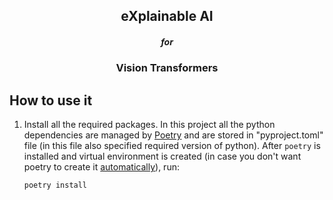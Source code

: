 <p>
    <h2 align="center">eXplainable AI</h2>
    <h5 align="center">for</h5>
    <h3 align="center">Vision Transformers</h3>
</p>

## How to use it

1. Install all the required packages. In this project all the python dependencies are managed by [Poetry](https://python-poetry.org/) and are stored in "pyproject.toml" file (in this file also specified required version of python). After `poetry` is installed and virtual environment is created (in case you don't want poetry to create it [automatically](https://python-poetry.org/docs/configuration/#virtualenvscreate)), run:

    ```bash
    poetry install
    ```
